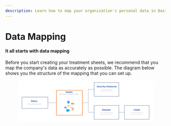```yaml
---
description: Learn how to map your organization's personal data in Dastra
---
```


# Data Mapping

#### It all starts with data mapping

Before you start creating your treatment sheets, we recommend that you map the company's data as accurately as possible. The diagram below shows you the structure of the mapping that you can set up.

<figure><img src="../.gitbook/assets/Editor.png" alt=""><figcaption></figcaption></figure>

